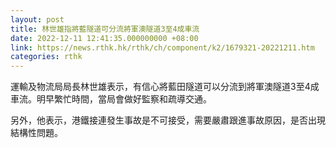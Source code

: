 ```yaml
---
layout: post
title: 林世雄指將藍隧道可分流將軍澳隧道3至4成車流
date: 2022-12-11 12:41:35.000000000 +08:00
link: https://news.rthk.hk/rthk/ch/component/k2/1679321-20221211.htm
categories: rthk
---
```


運輸及物流局局長林世雄表示，有信心將藍田隧道可以分流到將軍澳隧道3至4成車流。明早繁忙時間，當局會做好監察和疏導交通。

另外，他表示，港鐵接連發生事故是不可接受，需要嚴肅跟進事故原因，是否出現結構性問題。
